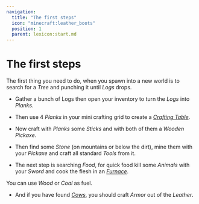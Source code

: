 ```yaml
---
navigation:
  title: "The first steps"
  icon: "minecraft:leather_boots"
  position: 1
  parent: lexicon:start.md
---
```


# The first steps

The first thing you need to do, when you spawn into a new world is to search for a *Tree* and punching it until *Logs* drops. 

- Gather a bunch of Logs then open your inventory to turn the *Logs* into *Planks*. 

- Then use 4 *Planks* in your mini crafting grid to create a [*Crafting Table*](../useables/crafting_table.md).



<Recipe id="minecraft:oak_planks" />

<Recipe id="minecraft:crafting_table" />

 
- Now craft with *Planks* some *Sticks* and with both of them a *Wooden Pickaxe*.



<Recipe id="minecraft:stick" />

<Recipe id="minecraft:wooden_pickaxe" />

 
- Then find some *Stone* (on mountains or below the dirt), mine them with your *Pickaxe* and craft all standard *Tools* from it.



<Recipe id="minecraft:stone_pickaxe" />

<Recipe id="minecraft:stone_axe" />



<Recipe id="minecraft:stone_sword" />

<Recipe id="minecraft:stone_shovel" />



<Recipe id="minecraft:stone_hoe" />


- The next step is searching *Food*, for quick food kill some *Animals* with your *Sword* and cook the flesh in an [*Furnace*](../useables/furnace.md). 

You can use *Wood* or *Coal* as fuel. 

- And if you have found [*Cows*](../creatures/animal-cow.md), you should craft *Armor* out of the *Leather*.



<Recipe id="minecraft:furnace" />



<Recipe id="minecraft:leather_helmet" />

<Recipe id="minecraft:leather_chestplate" />



<Recipe id="minecraft:leather_leggings" />

<Recipe id="minecraft:leather_boots" />

